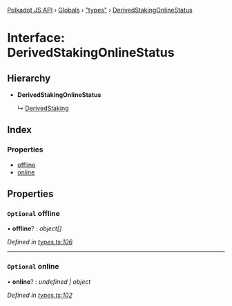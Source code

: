 [Polkadot JS API](../README.md) › [Globals](../globals.md) › ["types"](../modules/_types_.md) › [DerivedStakingOnlineStatus](_types_.derivedstakingonlinestatus.md)

# Interface: DerivedStakingOnlineStatus

## Hierarchy

* **DerivedStakingOnlineStatus**

  ↳ [DerivedStaking](_types_.derivedstaking.md)

## Index

### Properties

* [offline](_types_.derivedstakingonlinestatus.md#optional-offline)
* [online](_types_.derivedstakingonlinestatus.md#optional-online)

## Properties

### `Optional` offline

• **offline**? : *object[]*

*Defined in [types.ts:106](https://github.com/polkadot-js/api/blob/dc105e6b31/packages/api-derive/src/types.ts#L106)*

___

### `Optional` online

• **online**? : *undefined | object*

*Defined in [types.ts:102](https://github.com/polkadot-js/api/blob/dc105e6b31/packages/api-derive/src/types.ts#L102)*
